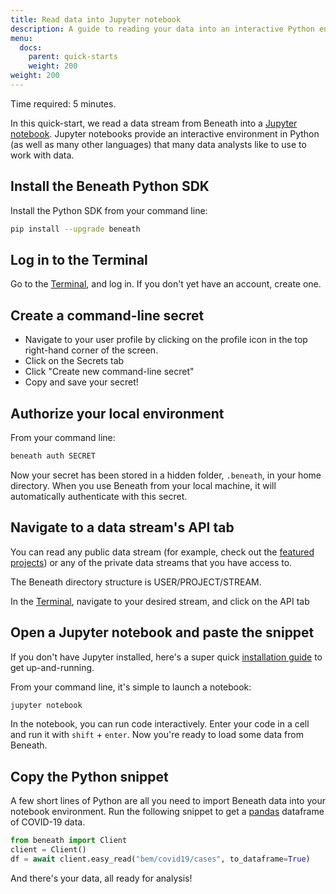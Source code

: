 ```yaml
---
title: Read data into Jupyter notebook
description: A guide to reading your data into an interactive Python environment
menu:
  docs:
    parent: quick-starts
    weight: 200
weight: 200
---
```


Time required: 5 minutes.

In this quick-start, we read a data stream from Beneath into a [Jupyter notebook](https://jupyter.org/). Jupyter notebooks provide an interactive environment in Python (as well as many other languages) that many data analysts like to use to work with data.

## Install the Beneath Python SDK

Install the Python SDK from your command line:
```bash
pip install --upgrade beneath
```

## Log in to the Terminal

Go to the [Terminal](https://beneath.dev/?noredirect=1), and log in. If you don't yet have an account, create one.

## Create a command-line secret

- Navigate to your user profile by clicking on the profile icon in the top right-hand corner of the screen.
- Click on the Secrets tab
- Click "Create new command-line secret"
- Copy and save your secret!

## Authorize your local environment

From your command line:
```bash
beneath auth SECRET
``` 

Now your secret has been stored in a hidden folder, `.beneath`, in your home directory. When you use Beneath from your local machine, it will automatically authenticate with this secret.

## Navigate to a data stream's API tab

You can read any public data stream (for example, check out the [featured projects](https://beneath.dev/?noredirect=1)) or any of the private data streams that you have access to. 

The Beneath directory structure is USER/PROJECT/STREAM.

In the [Terminal](https://beneath.dev/?noredirect=1), navigate to your desired stream, and click on the API tab

## Open a Jupyter notebook and paste the snippet

If you don't have Jupyter installed, here's a super quick [installation guide](https://jupyter.org/install.html) to get up-and-running. 

From your command line, it's simple to launch a notebook:
```bash
jupyter notebook
```

In the notebook, you can run code interactively. Enter your code in a cell and run it with `shift` + `enter`. Now you're ready to load some data from Beneath. 

## Copy the Python snippet

A few short lines of Python are all you need to import Beneath data into your notebook environment. Run the following snippet to get a [pandas](https://pandas.pydata.org/) dataframe of COVID-19 data.
 
```python
from beneath import Client
client = Client()
df = await client.easy_read("bem/covid19/cases", to_dataframe=True)
```

And there's your data, all ready for analysis!
